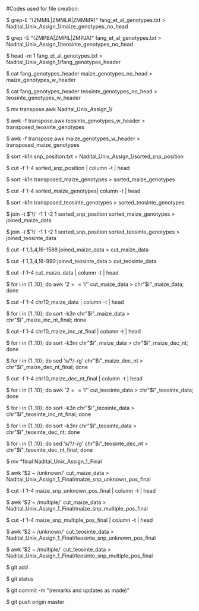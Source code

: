 #Codes used for file creation:

$ grep-E "(ZMMIL|ZMMLR|ZMMMR)" fang_et_al_genotypes.txt > Nadital_Unix_Assign_1/maize_genotypes_no_head

$ grep -E "(ZMPBA|ZMPIL|ZMPJA)" fang_et_al_genotypes.txt > Nadital_Unix_Assign_1/teosinte_genotypes_no_head

$ head -m 1 fang_et_al_genotypes.txt > Nadital_Unix_Assign_1/fang_genotypes_header

$ cat fang_genotypes_header maize_genotypes_no_head > maize_genotypes_w_header

$ cat fang_genotypes_header teosinte_genotypes_no_head > teosinte_genotypes_w_header

$ mv transpose.awk Nadital_Unix_Assign_1/

$ awk -f transpose.awk teosinte_genotypes_w_header > transposed_teosinte_genotypes

$ awk -f transpose.awk maize_genotypes_w_header > transposed_maize_genotypes

$ sort -k1n snp_position.txt > Nadital_Unix_Assign_1/sorted_snp_position

$ cut -f 1-4 sorted_snp_position | column -t | head

$ sort -k1n  transposed_maize_genotypes > sorted_maize_genotypes

$ cut -f 1-4 sorted_maize_genotypes| column -t | head

$ sort -k1n transposed_teosinte_genotypes > sorted_teosinte_genotypes

$ join -t $'\t' -1 1 -2 1 sorted_snp_position sorted_maize_genotypes > joined_maize_data

$ join -t $'\t' -1 1 -2 1 sorted_snp_position sorted_teosinte_genotypes > joined_teosinte_data

$ cut -f 1,3,4,16-1588 joined_maize_data > cut_maize_data

$ cut -f 1,3,4,16-990 joined_teosinte_data > cut_teosinte_data

$ cut -f 1-4 cut_maize_data | column -t | head

$ for i in {1..10}; do awk '$2 == '$i'' cut_maize_data > chr"$i"_maize_data; done

$ cut -f 1-4 chr10_maize_data | column -t | head

$ for i in {1..10}; do sort -k3n chr"$i"_maize_data > chr"$i"_maize_inc_nt_final; done

$ cut -f 1-4 chr10_maize_inc_nt_final | column -t | head

$ for i in {1..10}; do sort -k3nr chr"$i"_maize_data > chr"$i"_maize_dec_nt; done

$ for i in {1..10}; do sed 's/?/-/g' chr"$i"_maize_dec_nt > chr"$i"_maize_dec_nt_final; done

$ cut -f 1-4 chr10_maize_dec_nt_final | column -t | head

$ for i in {1..10}; do awk '$2 == '$i'' cut_teosinte_data > chr"$i"_teosinte_data; done

$ for i in {1..10}; do sort -k3n chr"$i"_teosinte_data > chr"$i"_teosinte_inc_nt_final; done

$ for i in {1..10}; do sort -k3nr chr"$i"_teosinte_data > chr"$i"_teosinte_dec_nt; done

$ for i in {1..10}; do sed 's/?/-/g' chr"$i"_teosinte_dec_nt > chr"$i"_teosinte_dec_nt_final; done

$ mv *final Nadital_Unix_Assign_1_Final

$ awk '$2 ~ /unknown/' cut_maize_data > Nadital_Unix_Assign_1_Final/maize_snp_unknown_pos_final

$ cut -f 1-4 maize_snp_unknown_pos_final | column -t | head

$ awk  '$2 ~ /multiple/' cut_maize_data > Nadital_Unix_Assign_1_Final/maize_snp_multiple_pos_final

$ cut -f 1-4 maize_snp_multiple_pos_final | column -t | head

$ awk '$2 ~ /unknown/' cut_teosinte_data > Nadital_Unix_Assign_1_Final/teosinte_snp_unknown_pos_final

$ awk '$2 ~ /multiple/' cut_teosinte_data > Nadital_Unix_Assign_1_Final/teosinte_snp_multiple_pos_final

$ git add .

$ git status

$ git commit -m "(remarks and updates as made)"

$ git push origin master
